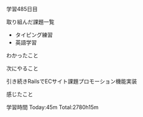 学習485日目

取り組んだ課題一覧

- タイピング練習
- 英語学習


わかったこと

次にやること

引き続きRailsでECサイト課題プロモーション機能実装

感じたこと

学習時間 Today:45m Total:2780h15m